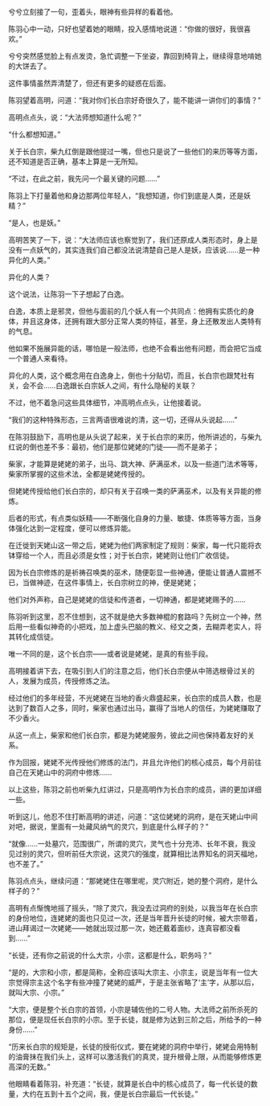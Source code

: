 兮兮立刻接了一句，歪着头，眼神有些异样的看着他。

陈羽心中一动，只好也望着她的眼睛，投入感情地说道：“你做的很好，我很喜欢。”

兮兮突然感觉脸上有点发烫，急忙调整一下坐姿，靠回到椅背上，继续得意地啃她的大饼去了。

这件事情虽然弄清楚了，但还有更多的疑惑在后面。

陈羽望着高明，问道：“我对你们长白宗好奇很久了，能不能讲一讲你们的事情？”

高明点点头，说：“大法师想知道什么呢？”

“什么都想知道。”

关于长白宗，柴九红倒是跟他提过一嘴，但也只是说了一些他们的来历等等方面，还不知道是否正确，基本上算是一无所知。

“不过，在此之前，我先问一个最关键的问题……”

陈羽上下打量着他和身边那两位年轻人，“我想知道，你们到底是人类，还是妖精？”

“是人，也是妖。”

高明苦笑了一下，说：“大法师应该也察觉到了，我们还原成人类形态时，身上是没有一点妖气的，其实连我们自己都没法说清楚自己是人是妖，应该说……是一种异化的人类。”

异化的人类？

这个说法，让陈羽一下子想起了白逸。

白逸，本质上是邪灵，但他与面前的几个妖人有一个共同点：他拥有实质化的身体，并且这身体，还拥有跟大部分正常人类的特征，甚至，身上还散发出人类特有的气息。

他如果不施展异能的话，哪怕是一般法师，也绝不会看出他有问题，而会把它当成一个普通人来看待。

异化的人类，这个概念用在白逸身上，倒也十分贴切，而且，长白宗也跟梵社有关，会不会……白逸跟长白宗妖人之间，有什么隐秘的关联？

不过，他不着急问这些具体细节，冲高明点点头，让他接着说。

“我们的这种特殊形态，三言两语很难说的清，这一切，还得从头说起……”

在陈羽鼓励下，高明也是从头说了起来，关于长白宗的来历，他所讲述的，与柴九红说的倒也差不多：最初，他们是那位姥姥的门徒——而不是弟子；

柴家，才能算是姥姥的弟子，出马、跳大神、萨满巫术，以及一些道门法术等等，柴家所掌握的这些术法，全都是姥姥传授的。

但姥姥传授给他们长白宗的，却只有关于召唤一类的萨满巫术，以及有关异能的修炼。

后者的形式，有点类似妖精——不断强化自身的力量、敏捷、体质等等方面，当身体强化达到一定程度，便可以修炼异能。

在迁徙到天姥山这一带之后，姥姥为他们两家制定了规则：柴家，每一代只能将衣钵穿给一个人，而且必须是女性；对于长白宗，姥姥则让他们广收信徒。

因为长白宗修炼的是祈祷召唤类的巫术，随便彰显一些神通，便能让普通人震撼不已，当做神迹，在这件事情上，长白宗树立的神，便是姥姥；

他们对外声称，自己是姥姥的信徒和传道者，一切神通，都是姥姥赐予的……

陈羽听到这里，忍不住想到，这不就是绝大多数神棍的套路吗？先树立一个神，然后用一些看似神奇的小把戏，加上虚头巴脑的教义、经文之类，去糊弄老实人，将其转化成信徒。

唯一不同的是，这个长白宗——或者说是姥姥，是真的有些手段。

高明接着讲下去，在吸引到人们的注意之后，他们长白宗便从中筛选根骨过关的人，发展为成员，传授修炼之法。

经过他们的多年经营，不光姥姥在当地的香火鼎盛起来，长白宗的成员人数，也是达到了数百人之多，同时，柴家也通过出马，赢得了当地人的信任，为姥姥赚取了不少香火。

从这一点上，柴家和他们长白宗，都是为姥姥服务，彼此之间也保持着友好的关系。

作为回报，姥姥不光传授他们修炼的法门，并且允许他们的核心成员，每个月前往自己在天姥山中的洞府中修炼……

以上这些，陈羽之前也听柴九红讲过，只是高明作为长白宗的成员，讲的更加详细一些。

听到这儿，他忍不住打断高明的讲述，问道：“这位姥姥的洞府，是在天姥山中间对吧，据说，里面有一处藏风纳气的灵穴，到底是什么样子的？”

“就像……一处墓穴，范围很广，所谓的灵穴，灵气也十分充沛、长年不衰，我没见过别的灵穴，但听前任大宗说，这灵穴的强度，就算相比法界知名的洞天福地，也不差了。”

陈羽点点头，继续问道：“那姥姥住在哪里呢，灵穴附近，她的整个洞府，是什么样子的？”

高明有点惭愧地摇了摇头，“除了灵穴，我没去过洞府的别处，以我当年在长白宗的身份地位，连姥姥的面也只见过一次，还是当年晋升长徒的时候，被大宗带着，进山拜谒过一次姥姥——她就出现过那一次，她还戴着面纱，连真容都没看到……”

“长徒，还有你之前说的什么大宗，小宗，这都是什么，职务吗？”

“是的，大宗和小宗，都是简称，全称应该叫大宗主、小宗主，说是当年有一位大宗觉得宗主这个名字有些冲撞了姥姥的威严，于是主张省略了‘主’字，从那以后，就叫大宗、小宗。”

“大宗，便是整个长白宗的首领，小宗是辅佐他的二号人物。大法师之前所杀死的那位，便是现任长白宗的小宗。至于长徒，就是修为达到三阶之后，所给予的一种身份……”

“历来长白宗的规矩是，长徒的授衔仪式，要在姥姥的洞府中举行，姥姥会用特制的油膏抹在我们头上，这样可以激活我们的真灵，提升根骨上限，从而能够修炼更高深的无数。”

他眼睛看着陈羽，补充道：“长徒，就算是长白中的核心成员了，每一代长徒的数量，大约在五到十五个之间，我，便是长白宗最后一代长徒。”
